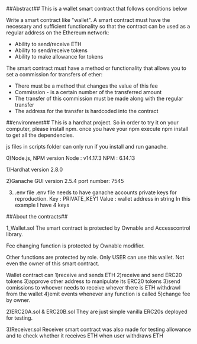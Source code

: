##Abstract##
    This is a wallet smart contract that follows conditions below

     
 Write a smart contract like "wallet".
 A smart contract must have the necessary and sufficient functionality so that the contract can be used as a regular address on the Ethereum network:
 * Ability to send/receive ETH
 * Ability to send/receive tokens
 * Ability to make allowance for tokens

 The smart contract must have a method or functionality that allows you to set a commission for transfers of ether:
 * There must be a method that changes the value of this fee
 * Commission - is a certain number of the transferred amount
 * The transfer of this commission must be made along with the regular transfer
 * The address for the transfer is hardcoded into the contract


##environment##
This is a hardhat project. So in order to try it on your computer, please install npm.
once you have your npm execute
    npm install
to get all the dependencies.

js files in scripts folder can only run if you install and run ganache.

0)Node.js, NPM version
Node : v14.17.3
NPM : 6.14.13

1)Hardhat version
2.8.0

2)Ganache GUI version
2.5.4
port number: 7545

3) .env file
.env file needs to have ganache accounts private keys for reproduction.
Key : PRIVATE_KEY1
Value : wallet address in string
In this example I have 4 keys

##About the contracts##

1_Wallet.sol
The smart contract is protected by Ownable and Accesscontrol library.
 
Fee changing function is protected by Ownable modifier.

Other functions are protected by role. Only USER can use this wallet. Not even the owner of this smart contract.

Wallet contract can 1)receive and sends ETH 2)receive and send ERC20 tokens 3)approve other address to manipulate its ERC20 tokens 3)send comissions to whoever needs to receive whever there is ETH withdrawl from the wallet 4)emit events whenever any function is called 5)change fee by owner.

2)ERC20A.sol & ERC20B.sol
They are just simple vanilla ERC20s deployed for testing.

3)Receiver.sol
Receiver smart contract was also made for testing allowance and to check whether it receives ETH when user withdraws ETH


